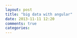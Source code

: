 ```yaml
---
layout: post
title: "big data with angular"
date: 2013-11-11 12:20
comments: true
categories: 
---
```

